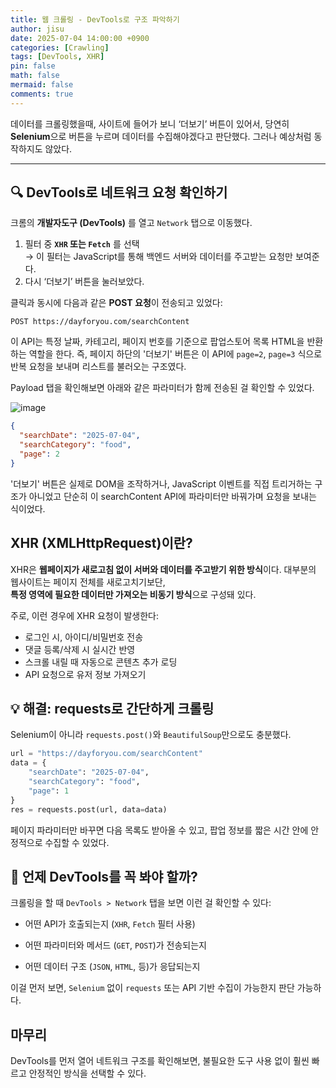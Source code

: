 ```yaml
---
title: 웹 크롤링 - DevTools로 구조 파악하기
author: jisu
date: 2025-07-04 14:00:00 +0900
categories: [Crawling]
tags: [DevTools, XHR]
pin: false
math: false
mermaid: false
comments: true
---
```


데이터를 크롤링했을때, 사이트에 들어가 보니 ‘더보기’ 버튼이 있어서,
당연히 **Selenium**으로 버튼을 누르며 데이터를 수집해야겠다고 판단했다.
그러나 예상처럼 동작하지도 않았다.

---

## 🔍 DevTools로 네트워크 요청 확인하기

크롬의 **개발자도구 (DevTools)** 를 열고 `Network` 탭으로 이동했다.

1. 필터 중 **`XHR` 또는 `Fetch`** 를 선택  
   → 이 필터는 JavaScript를 통해 백엔드 서버와 데이터를 주고받는 요청만 보여준다.
2. 다시 ‘더보기’ 버튼을 눌러보았다.


클릭과 동시에 다음과 같은 **POST 요청**이 전송되고 있었다:

```
POST https://dayforyou.com/searchContent
```
이 API는 특정 날짜, 카테고리, 페이지 번호를 기준으로 팝업스토어 목록 HTML을 반환하는 역할을 한다.
즉, 페이지 하단의 '더보기' 버튼은 이 API에 `page=2`, `page=3` 식으로 반복 요청을 보내며 리스트를 불러오는 구조였다.

Payload 탭을 확인해보면 아래와 같은 파라미터가 함께 전송된 걸 확인할 수 있었다.

![image](https://github.com/user-attachments/assets/e7c13b02-0841-435e-a10b-37a45efe44c8)

```json
{
  "searchDate": "2025-07-04",
  "searchCategory": "food",
  "page": 2
}
```

'더보기' 버튼은 실제로 DOM을 조작하거나, JavaScript 이벤트를 직접 트리거하는 구조가 아니었고
단순히 이 searchContent API에 파라미터만 바꿔가며 요청을 보내는 식이었다.

## XHR (XMLHttpRequest)이란? 
XHR은 **웹페이지가 새로고침 없이 서버와 데이터를 주고받기 위한 방식**이다.
대부분의 웹사이트는 페이지 전체를 새로고치기보단,  
**특정 영역에 필요한 데이터만 가져오는 비동기 방식**으로 구성돼 있다.

주로, 이런 경우에 XHR 요청이 발생한다:
- 로그인 시, 아이디/비밀번호 전송
- 댓글 등록/삭제 시 실시간 반영
- 스크롤 내릴 때 자동으로 콘텐츠 추가 로딩
- API 요청으로 유저 정보 가져오기

## 💡 해결: requests로 간단하게 크롤링
Selenium이 아니라 `requests.post()`와 `BeautifulSoup`만으로도 충분했다.

```python
url = "https://dayforyou.com/searchContent"
data = {
    "searchDate": "2025-07-04",
    "searchCategory": "food",
    "page": 1
}
res = requests.post(url, data=data)
```

페이지 파라미터만 바꾸면 다음 목록도 받아올 수 있고,
팝업 정보를 짧은 시간 안에 안정적으로 수집할 수 있었다.

## 📌 언제 DevTools를 꼭 봐야 할까?
크롤링을 할 때 `DevTools > Network` 탭을 보면 이런 걸 확인할 수 있다:

- 어떤 API가 호출되는지 (`XHR`, `Fetch` 필터 사용)

- 어떤 파라미터와 메서드 (`GET`, `POST`)가 전송되는지

- 어떤 데이터 구조 (`JSON`, `HTML`, 등)가 응답되는지


이걸 먼저 보면, `Selenium` 없이 `requests` 또는 API 기반 수집이 가능한지 판단 가능하다.


## 마무리
DevTools를 먼저 열어 네트워크 구조를 확인해보면,
불필요한 도구 사용 없이 훨씬 빠르고 안정적인 방식을 선택할 수 있다.

